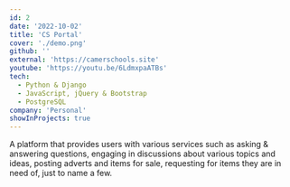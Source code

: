 ```yaml
---
id: 2
date: '2022-10-02'
title: 'CS Portal'
cover: './demo.png'
github: ''
external: 'https://camerschools.site'
youtube: 'https://youtu.be/6LdmxpaATBs'
tech:
  - Python & Django
  - JavaScript, jQuery & Bootstrap
  - PostgreSQL
company: 'Personal'
showInProjects: true
---
```


A platform that provides users with various services such as asking & answering questions, engaging in discussions about various topics and ideas, posting adverts and items for sale, requesting for items they are in need of, just to name a few.
